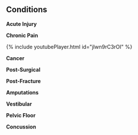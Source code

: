## Conditions

**Acute Injury**

**Chronic Pain**

{% include youtubePlayer.html id="jIwn9rC3rOI" %}

**Cancer**

**Post-Surgical**

**Post-Fracture**

**Amputations**

**Vestibular**

**Pelvic Floor**

**Concussion**


